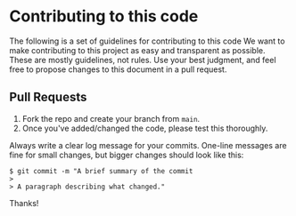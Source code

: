# Contributing to this code

The following is a set of guidelines for contributing to this code We want to make contributing to this project as easy and transparent as possible. These are mostly guidelines, not rules. Use your best judgment, and feel free to propose changes to this document in a pull request.


## Pull Requests

1. Fork the repo and create your branch from `main`.
2. Once you've added/changed the code, please test this thoroughly.


Always write a clear log message for your commits. One-line messages are fine for small changes, but bigger changes should look like this:

```
$ git commit -m "A brief summary of the commit
>
> A paragraph describing what changed."
```


Thanks!
